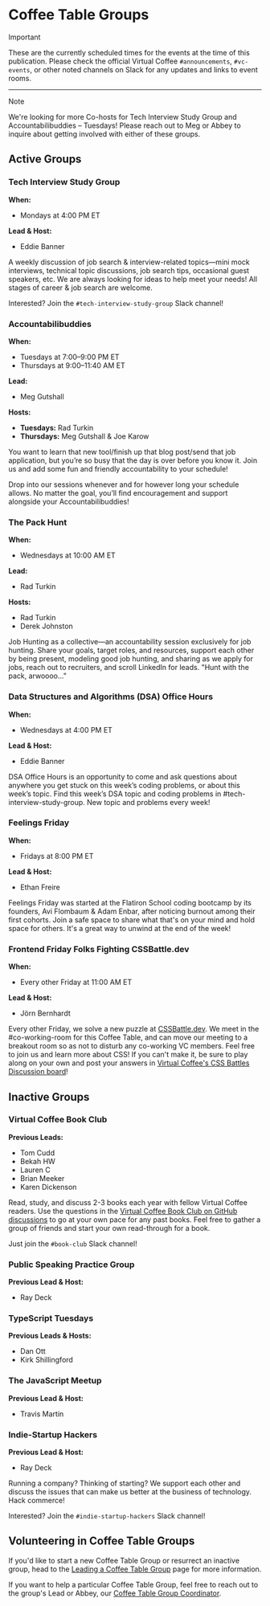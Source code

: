 # Coffee Table Groups

> [!IMPORTANT]
> These are the currently scheduled times for the events at the time of this publication. Please check the official Virtual Coffee `#announcements`, `#vc-events`, or other noted channels on Slack for any updates and links to event rooms.

---

> [!NOTE]
> We're looking for more Co-hosts for Tech Interview Study Group and Accountabilibuddies – Tuesdays! Please reach out to Meg or Abbey to inquire about getting involved with either of these groups.

## Active Groups

### Tech Interview Study Group

**When:**

- Mondays at 4:00 PM ET

**Lead & Host:**

- Eddie Banner

A weekly discussion of job search & interview-related topics—mini mock interviews, technical topic discussions, job search tips, occasional guest speakers, etc. We are always looking for ideas to help meet your needs! All stages of career & job search are welcome.

Interested? Join the `#tech-interview-study-group` Slack channel!

### Accountabilibuddies

**When:**

- Tuesdays at 7:00–9:00 PM ET
- Thursdays at 9:00–11:40 AM ET

**Lead:**

- Meg Gutshall

**Hosts:**

- **Tuesdays:** Rad Turkin
- **Thursdays:** Meg Gutshall & Joe Karow

You want to learn that new tool/finish up that blog post/send that job application, but you’re so busy that the day is over before you know it. Join us and add some fun and friendly accountability to your schedule!

Drop into our sessions whenever and for however long your schedule allows. No matter the goal, you’ll find encouragement and support alongside your Accountabilibuddies!

### The Pack Hunt

**When:**

- Wednesdays at 10:00 AM ET

**Lead:**

- Rad Turkin

**Hosts:**

- Rad Turkin
- Derek Johnston

Job Hunting as a collective—an accountability session exclusively for job hunting. Share your goals, target roles, and resources, support each other by being present, modeling good job hunting, and sharing as we apply for jobs, reach out to recruiters, and scroll LinkedIn for leads. "Hunt with the pack, arwoooo..."

### Data Structures and Algorithms (DSA) Office Hours

**When:**

- Wednesdays at 4:00 PM ET

**Lead & Host:**

- Eddie Banner

DSA Office Hours is an opportunity to come and ask questions about anywhere you get stuck on this week’s coding problems, or about this week’s topic. Find this week’s DSA topic and coding problems in #tech-interview-study-group. New topic and problems every week!

### Feelings Friday

**When:**

- Fridays at 8:00 PM ET

**Lead & Host:**

- Ethan Freire

Feelings Friday was started at the Flatiron School coding bootcamp by its founders, Avi Flombaum & Adam Enbar, after noticing burnout among their first cohorts. Join a safe space to share what that's on your mind and hold space for others. It's a great way to unwind at the end of the week!

### Frontend Friday Folks Fighting CSSBattle.dev

**When:**

- Every other Friday at 11:00 AM ET

**Lead & Host:**

- Jörn Bernhardt

Every other Friday, we solve a new puzzle at [CSSBattle.dev](https://cssbattle.dev/). We meet in the #co-working-room for this Coffee Table, and can move our meeting to a breakout room so as not to disturb any co-working VC members. Feel free to join us and learn more about CSS! If you can't make it, be sure to play along on your own and post your answers in [Virtual Coffee's CSS Battles Discussion board](https://github.com/orgs/Virtual-Coffee/discussions/categories/css-battles)!

## Inactive Groups

### Virtual Coffee Book Club

**Previous Leads:**

- Tom Cudd
- Bekah HW
- Lauren C
- Brian Meeker
- Karen Dickenson

Read, study, and discuss 2-3 books each year with fellow Virtual Coffee readers. Use the questions in the [Virtual Coffee Book Club on GitHub discussions](https://github.com/orgs/Virtual-Coffee/discussions/categories/vc-book-club) to go at your own pace for any past books. Feel free to gather a group of friends and start your own read-through for a book.

Just join the `#book-club` Slack channel!

### Public Speaking Practice Group

**Previous Lead & Host:**

- Ray Deck

### TypeScript Tuesdays

**Previous Leads & Hosts:**

- Dan Ott
- Kirk Shillingford

### The JavaScript Meetup

**Previous Lead & Host:**

- Travis Martin

### Indie-Startup Hackers

**Previous Lead & Host:**

- Ray Deck

Running a company? Thinking of starting? We support each other and discuss the issues that can make us better at the business of technology. Hack commerce!

Interested? Join the `#indie-startup-hackers` Slack channel!

## Volunteering in Coffee Table Groups

If you'd like to start a new Coffee Table Group or resurrect an inactive group, head to the [Leading a Coffee Table Group](https://virtualcoffee.io/resources/virtual-coffee-handbook/get-involved/leading-coffee-table-groups) page for more information.

If you want to help a particular Coffee Table Group, feel free to reach out to the group's Lead or Abbey, our [Coffee Table Group Coordinator](https://virtualcoffee.io/resources/virtual-coffee-handbook/get-involved/paths-to-leadership#coffee-table-groups-coordinator).
